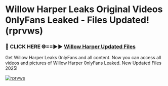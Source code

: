 # Willow Harper Leaks Original Videos 0nlyFans Leaked - Files Updated! (rprvws)

<h3>🔴 CLICK HERE 🌐==►► <a href="https://mediafile.pages.dev?q=Willow+Harper&ref=D4RT" rel="nofollow">Willow Harper Updated Files</a></h3>

Get Willow Harper Leaks 0nlyFans and all content. Now you can access all videos and pictures of Willow Harper 0nlyFans Leaked. New Updated Files 2025!

[![rprvws](https://github.com/user-attachments/assets/8c521d6e-e6e3-4a75-9320-d58ab9d79d5b)](https://mediafile.pages.dev?q=Willow+Harper&ref=D4RT)